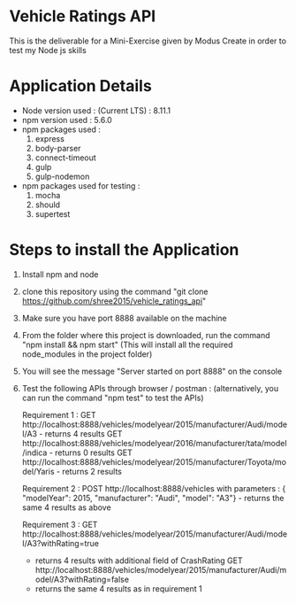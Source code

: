 # Vehicle Ratings API
This is the deliverable for a Mini-Exercise given by Modus Create in order to test my Node js skills

# Application Details 
* Node version used : (Current LTS) : 8.11.1
* npm version used : 5.6.0
* npm packages used : 
    1. express
    2. body-parser
    3. connect-timeout
    4. gulp
    5. gulp-nodemon
* npm packages used for testing : 
    1. mocha
    2. should
    3. supertest
    

# Steps to install the Application 
1. Install npm and node 
2. clone this repository using the command "git clone https://github.com/shree2015/vehicle_ratings_api"
3. Make sure you have port 8888 available on the machine
3. From the folder where this project is downloaded, run the command "npm install && npm start" 
    (This will install all the required node_modules in the project folder)
4. You will see the message "Server started on port 8888" on the console
5. Test the following APIs through browser / postman : (alternatively, you can run the command "npm test" to test the APIs)

    Requirement 1 : 
    GET http://localhost:8888/vehicles/modelyear/2015/manufacturer/Audi/model/A3 - returns 4 results
    GET http://localhost:8888/vehicles/modelyear/2016/manufacturer/tata/model/indica - returns 0 results
    GET http://localhost:8888/vehicles/modelyear/2015/manufacturer/Toyota/model/Yaris - returns 2 results
    
    Requirement 2 : 
    POST http://localhost:8888/vehicles 
    with parameters : { "modelYear": 2015, "manufacturer": "Audi", "model": "A3"} - returns the same 4 results as above

    Requirement 3 : 
    GET  http://localhost:8888/vehicles/modelyear/2015/manufacturer/Audi/model/A3?withRating=true 
    - returns 4 results with additional field of CrashRating
    GET  http://localhost:8888/vehicles/modelyear/2015/manufacturer/Audi/model/A3?withRating=false 
    - returns the same 4 results as in requirement 1 



